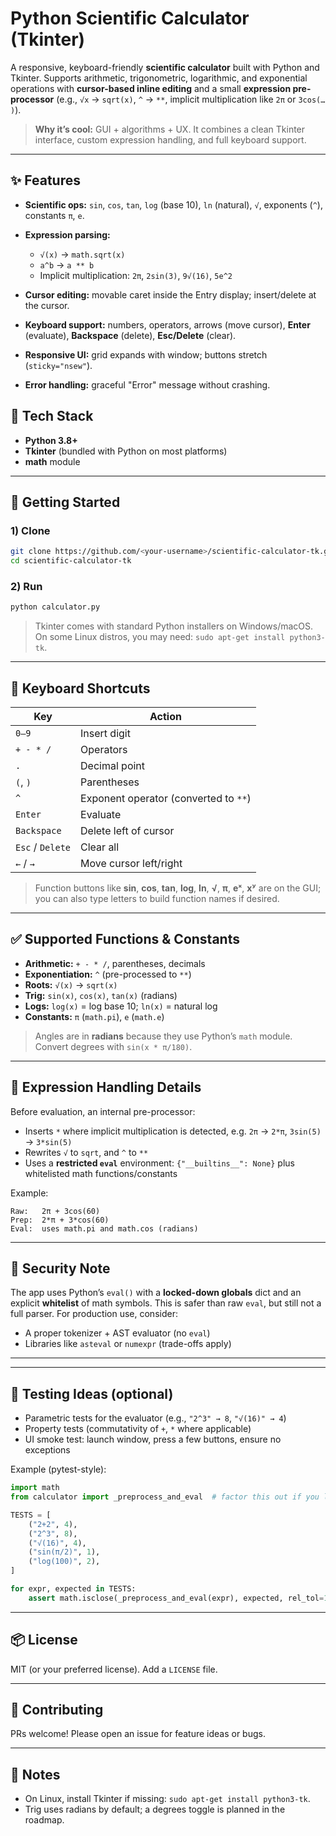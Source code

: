 # Python Scientific Calculator (Tkinter)

A responsive, keyboard-friendly **scientific calculator** built with Python and Tkinter. Supports arithmetic, trigonometric, logarithmic, and exponential operations with **cursor-based inline editing** and a small **expression pre-processor** (e.g., `√x` → `sqrt(x)`, `^` → `**`, implicit multiplication like `2π` or `3cos(… )`).

> **Why it’s cool:** GUI + algorithms + UX. It combines a clean Tkinter interface, custom expression handling, and full keyboard support.

---

## ✨ Features

* **Scientific ops:** `sin`, `cos`, `tan`, `log` (base 10), `ln` (natural), `√`, exponents (`^`), constants `π`, `e`.
* **Expression parsing:**

  * `√(x)` → `math.sqrt(x)`
  * `a^b` → `a ** b`
  * Implicit multiplication: `2π`, `2sin(3)`, `9√(16)`, `5e^2`
* **Cursor editing:** movable caret inside the Entry display; insert/delete at the cursor.
* **Keyboard support:** numbers, operators, arrows (move cursor), **Enter** (evaluate), **Backspace** (delete), **Esc/Delete** (clear).
* **Responsive UI:** grid expands with window; buttons stretch (`sticky="nsew"`).
* **Error handling:** graceful "Error" message without crashing.



## 🧰 Tech Stack

* **Python 3.8+**
* **Tkinter** (bundled with Python on most platforms)
* **math** module

---

## 🚀 Getting Started

### 1) Clone

```bash
git clone https://github.com/<your-username>/scientific-calculator-tk.git
cd scientific-calculator-tk
```

### 2) Run

```bash
python calculator.py
```

> Tkinter comes with standard Python installers on Windows/macOS. On some Linux distros, you may need: `sudo apt-get install python3-tk`.

---

## 🎹 Keyboard Shortcuts

| Key              | Action                                |
| ---------------- | ------------------------------------- |
| `0–9`            | Insert digit                          |
| `+ - * /`        | Operators                             |
| `.`              | Decimal point                         |
| `(`, `)`         | Parentheses                           |
| `^`              | Exponent operator (converted to `**`) |
| `Enter`          | Evaluate                              |
| `Backspace`      | Delete left of cursor                 |
| `Esc` / `Delete` | Clear all                             |
| `←` / `→`        | Move cursor left/right                |

> Function buttons like **sin**, **cos**, **tan**, **log**, **ln**, **√**, **π**, **eˣ**, **xʸ** are on the GUI; you can also type letters to build function names if desired.

---

## ✅ Supported Functions & Constants

* **Arithmetic:** `+ - * /`, parentheses, decimals
* **Exponentiation:** `^` (pre-processed to `**`)
* **Roots:** `√(x)` → `sqrt(x)`
* **Trig:** `sin(x)`, `cos(x)`, `tan(x)` (radians)
* **Logs:** `log(x)` = log base 10; `ln(x)` = natural log
* **Constants:** `π` (`math.pi`), `e` (`math.e`)

> Angles are in **radians** because they use Python’s `math` module. Convert degrees with `sin(x * π/180)`.

---

## 🧠 Expression Handling Details

Before evaluation, an internal pre-processor:

* Inserts `*` where implicit multiplication is detected, e.g. `2π` → `2*π`, `3sin(5)` → `3*sin(5)`
* Rewrites `√` to `sqrt`, and `^` to `**`
* Uses a **restricted `eval`** environment: `{"__builtins__": None}` plus whitelisted math functions/constants

Example:

```
Raw:   2π + 3cos(60)
Prep:  2*π + 3*cos(60)
Eval:  uses math.pi and math.cos (radians)
```

---

## 🧯 Security Note

The app uses Python’s `eval()` with a **locked-down globals** dict and an explicit **whitelist** of math symbols. This is safer than raw `eval`, but still not a full parser. For production use, consider:

* A proper tokenizer + AST evaluator (no `eval`)
* Libraries like `asteval` or `numexpr` (trade-offs apply)

---

---

## 🧪 Testing Ideas (optional)

* Parametric tests for the evaluator (e.g., `"2^3" → 8`, `"√(16)" → 4`)
* Property tests (commutativity of `+`, `*` where applicable)
* UI smoke test: launch window, press a few buttons, ensure no exceptions

Example (pytest-style):

```python
import math
from calculator import _preprocess_and_eval  # factor this out if you like

TESTS = [
    ("2+2", 4),
    ("2^3", 8),
    ("√(16)", 4),
    ("sin(π/2)", 1),
    ("log(100)", 2),
]

for expr, expected in TESTS:
    assert math.isclose(_preprocess_and_eval(expr), expected, rel_tol=1e-9)
```

---

## 📦 License

MIT (or your preferred license). Add a `LICENSE` file.

---

## 🤝 Contributing

PRs welcome! Please open an issue for feature ideas or bugs.

---

## 📎 Notes

* On Linux, install Tkinter if missing: `sudo apt-get install python3-tk`.
* Trig uses radians by default; a degrees toggle is planned in the roadmap.
